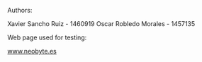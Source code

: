 Authors:

Xavier Sancho Ruiz - 1460919
Oscar Robledo Morales - 1457135


Web page used for testing:

www.neobyte.es
